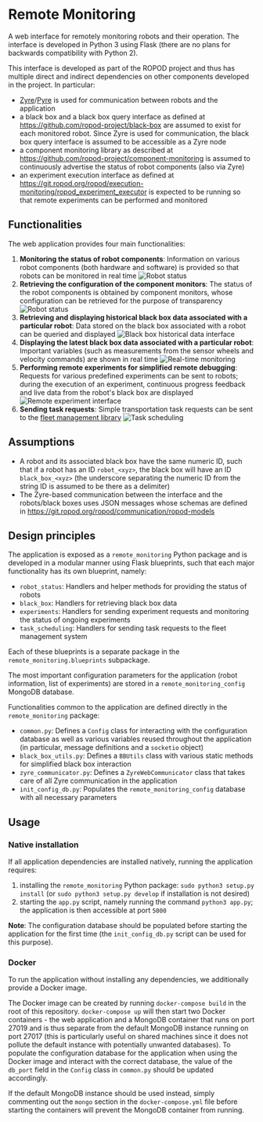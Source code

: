 # Remote Monitoring

A web interface for remotely monitoring robots and their operation. The interface is developed in Python 3 using Flask (there are no plans for backwards compatibility with Python 2).

This interface is developed as part of the ROPOD project and thus has multiple direct and indirect dependencies on other components developed in the project. In particular:
* [Zyre](https://github.com/zeromq/zyre)/[Pyre](https://github.com/ropod-project/pyre) is used for communication between robots and the application
* a black box and a black box query interface as defined at https://github.com/ropod-project/black-box are assumed to exist for each monitored robot. Since Zyre is used for communication, the black box query interface is assumed to be accessible as a Zyre node
* a component monitoring library as described at https://github.com/ropod-project/component-monitoring is assumed to continuously advertise the status of robot components (also via Zyre)
* an experiment execution interface as defined at https://git.ropod.org/ropod/execution-monitoring/ropod_experiment_executor is expected to be running so that remote experiments can be performed and monitored

## Functionalities

The web application provides four main functionalities:
1. **Monitoring the status of robot components**: Information on various robot components (both hardware and software) is provided so that robots can be monitored in real time
![Robot status](docs/images/robot_status.png)
2. **Retrieving the configuration of the component monitors**: The status of the robot components is obtained by component monitors, whose configuration can be retrieved for the purpose of transparency
![Robot status](docs/images/component_monitor_config.png)
3. **Retrieving and displaying historical black box data associated with a particular robot**: Data stored on the black box associated with a robot can be queried and displayed
![Black box historical data interface](docs/images/black_box_interface.png)
4. **Displaying the latest black box data associated with a particular robot**: Important variables (such as measurements from the sensor wheels and velocity commands) are shown in real time
![Real-time monitoring](docs/images/real_time_monitoring.png)
5. **Performing remote experiments for simplified remote debugging**: Requests for various predefined experiments can be sent to robots; during the execution of an experiment, continuous progress feedback and live data from the robot's black box are displayed
![Remote experiment interface](docs/images/remote_experiments.png)
6. **Sending task requests**: Simple transportation task requests can be sent to the [fleet management library](https://git.ropod.org/ropod/ccu/fleet-management)
![Task scheduling](docs/images/task_scheduling.png)

## Assumptions

* A robot and its associated black box have the same numeric ID, such that if a robot has an ID `robot_<xyz>`, the black box will have an ID `black_box_<xyz>` (the underscore separating the numeric ID from the string ID is assumed to be there as a delimiter)
* The Zyre-based communication between the interface and the robots/black boxes uses JSON messages whose schemas are defined in https://git.ropod.org/ropod/communication/ropod-models

## Design principles

The application is exposed as a `remote_monitoring` Python package and is developed in a modular manner using Flask blueprints, such that each major functionality has its own blueprint, namely:
* `robot_status`: Handlers and helper methods for providing the status of robots
* `black_box`: Handlers for retrieving black box data
* `experiments`: Handlers for sending experiment requests and monitoring the status of ongoing experiments
* `task_scheduling`: Handlers for sending task requests to the fleet management system

Each of these blueprints is a separate package in the `remote_monitoring.blueprints` subpackage.

The most important configuration parameters for the application (robot information, list of experiments) are stored in a `remote_monitoring_config` MongoDB database.

Functionalities common to the application are defined directly in the `remote_monitoring` package:
* `common.py`: Defines a `Config` class for interacting with the configuration database as well as various variables reused throughout the application (in particular, message definitions and a `socketio` object)
* `black_box_utils.py`: Defines a `BBUtils` class with various static methods for simplified black box interaction
* `zyre_communicator.py`: Defines a `ZyreWebCommunicator` class that takes care of all Zyre communication in the application
* `init_config_db.py`: Populates the `remote_monitoring_config` database with all necessary parameters

## Usage

### Native installation

If all application dependencies are installed natively, running the application requires:
1. installing the `remote_monitoring` Python package: `sudo python3 setup.py install` (or `sudo python3 setup.py develop` if installation is not desired)
2. starting the `app.py` script, namely running the command `python3 app.py`; the application is then accessible at port `5000`

**Note**: The configuration database should be populated before starting the application for the first time (the `init_config_db.py` script can be used for this purpose).

### Docker

To run the application without installing any dependencies, we additionally provide a Docker image.

The Docker image can be created by running `docker-compose build` in the root of this repository. `docker-compose up` will then start two Docker containers - the web application and a MongoDB container that runs on port 27019 and is thus separate from the default MongoDB instance running on port 27017 (this is particularly useful on shared machines since it does not pollute the default instance with potentially unwanted databases). To populate the configuration database for the application when using the Docker image and interact with the correct database, the value of the `db_port` field in the `Config` class in `common.py` should be updated accordingly.

If the default MongoDB instance should be used instead, simply commenting out the `mongo` section in the `docker-compose.yml` file before starting the containers will prevent the MongoDB container from running.
